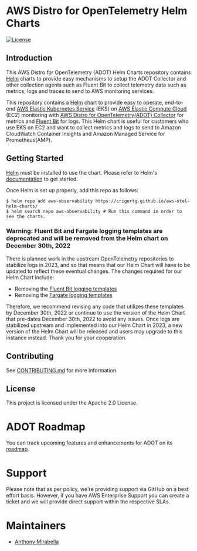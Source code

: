 # AWS Distro for OpenTelemetry Helm Charts
[![License](https://img.shields.io/badge/License-Apache%202.0-blue.svg)](https://opensource.org/licenses/Apache-2.0)

## Introduction
This AWS Distro for OpenTelemetry (ADOT) Helm Charts repository contains [Helm](https://helm.sh/) charts to provide easy mechanisms to setup the ADOT Collector and other collection agents such as Fluent Bit to collect telemetry data such as metrics, logs and traces to send to AWS monitoring services.

This repository contains a [Helm](https://helm.sh/) chart to provide easy to operate, end-to-end  [AWS Elastic Kubernetes Service](https://aws.amazon.com/eks/) (EKS) on [AWS Elastic Compute Cloud](https://aws.amazon.com/ec2/) (EC2) monitoring with [AWS Distro for OpenTelemetry(ADOT) Collector](https://docs.aws.amazon.com/AmazonCloudWatch/latest/monitoring/Container-Insights-EKS-otel.html) for metrics and [Fluent Bit](https://docs.aws.amazon.com/AmazonCloudWatch/latest/monitoring/Container-Insights-setup-logs-FluentBit.html) for logs. This Helm chart is useful for customers who use EKS on EC2 and want to collect metrics and logs to send to Amazon CloudWatch Container Insights and Amazon Managed Service for Prometheus(AMP).

## Getting Started

[Helm](https://helm.sh/) must be installed to use the chart. Please refer to Helm's [documentation](https://helm.sh/docs/) to get started.

Once Helm is set up properly, add this repo as follows:
```console
$ helm repo add aws-observability https://crigertg.github.io/aws-otel-helm-charts/
$ helm search repo aws-observability # Run this command in order to see the charts.
```

### Warning: Fluent Bit and Fargate logging templates are deprecated and will be removed from the Helm chart on December 30th, 2022

There is planned work in the upstream OpenTelemetry repositories to stabilize logs in 2023, and so that means that our Helm Chart will have to be updated to reflect these eventual changes.  The changes required for our Helm Chart include:

* Removing the [Fluent Bit logging templates](https://github.com/aws-observability/aws-otel-helm-charts/tree/main/charts/adot-exporter-for-eks-on-ec2/templates/aws-for-fluent-bit)
* Removing the [Fargate logging templates](https://github.com/aws-observability/aws-otel-helm-charts/tree/main/charts/adot-exporter-for-eks-on-ec2/templates/aws-fargate-logging)

Therefore, we recommend revising any code that utilizes these templates by December 30th, 2022 or continue to use the version of the Helm Chart that pre-dates December 30th, 2022 to avoid any issues.  Once logs are stabilized upstream and implemented into our Helm Chart in 2023, a new version of the Helm Chart will be released and users may upgrade to this instance instead.  Thank you for your cooperation.


## Contributing

See [CONTRIBUTING.md](CONTRIBUTING.md) for more information.

## License

This project is licensed under the Apache 2.0 License.

# ADOT Roadmap 

You can track upcoming features and enhancements for ADOT on its [roadmap](https://github.com/orgs/aws-observability/projects/4).

# Support

Please note that as per policy, we're providing support via GitHub on a best effort basis. However, if you have AWS Enterprise Support you can create a ticket and we will provide direct support within the respective SLAs.

# Maintainers

- [Anthony Mirabella](https://github.com/Aneurysm9)
